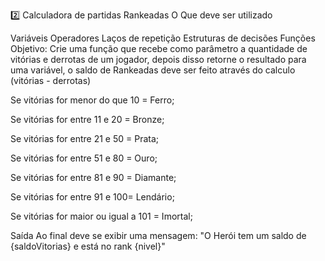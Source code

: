 2️⃣ Calculadora de partidas Rankeadas
O Que deve ser utilizado

Variáveis
Operadores
Laços de repetição
Estruturas de decisões
Funções
Objetivo:
Crie uma função que recebe como parâmetro a quantidade de vitórias e derrotas de um jogador, depois disso retorne o resultado para uma variável, o saldo de Rankeadas deve ser feito através do calculo (vitórias - derrotas)

Se vitórias for menor do que 10 = Ferro;

Se vitórias for entre 11 e 20 = Bronze;

Se vitórias for entre 21 e 50 = Prata;

Se vitórias for entre 51 e 80 = Ouro;

Se vitórias for entre 81 e 90 = Diamante;

Se vitórias for entre 91 e 100= Lendário;

Se vitórias for maior ou igual a 101 = Imortal;

Saída
Ao final deve se exibir uma mensagem: "O Herói tem um saldo de {saldoVitorias} e está no rank {nivel}"
